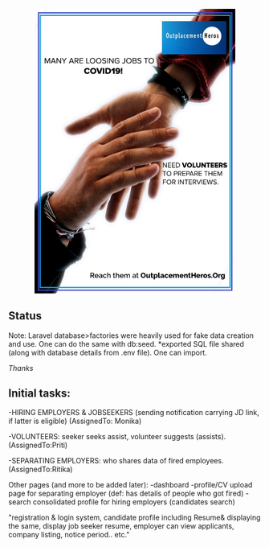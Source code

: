 <p align="center"><img src="https://github.com/Monika171/OutplacementHeroes/blob/master/public/profile_pic/oph.jpeg" width="400"></p>

## Status

Note:
Laravel database>factories were heavily used for fake data creation and use. One can do the same with db:seed.
*exported SQL file shared (along with database details from .env file). One can import.

_Thanks_

## Initial tasks:
-HIRING EMPLOYERS & JOBSEEKERS (sending notification carrying JD link, if latter is eligible)
(AssignedTo: Monika)

-VOLUNTEERS: seeker seeks assist, volunteer suggests (assists).
(AssignedTo:Priti)

-SEPARATING EMPLOYERS: who shares data of fired employees.
(AssignedTo:Ritika)


Other pages (and more to be added later):
-dashboard 
-profile/CV upload page for separating employer (def: has details of people who got fired)
-search consolidated profile for hiring employers (candidates search)

"registration & login system, candidate profile including Resume& displaying the same, display job seeker resume, employer can view applicants, company listing, notice period.. etc."

